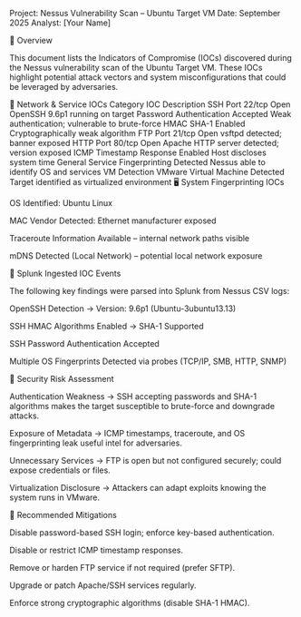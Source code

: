Project: Nessus Vulnerability Scan – Ubuntu Target VM
Date: September 2025
Analyst: [Your Name]

📌 Overview

This document lists the Indicators of Compromise (IOCs) discovered during the Nessus vulnerability scan of the Ubuntu Target VM. These IOCs highlight potential attack vectors and system misconfigurations that could be leveraged by adversaries.

🔑 Network & Service IOCs
Category	IOC	Description
SSH	Port 22/tcp Open	OpenSSH 9.6p1 running on target
	Password Authentication Accepted	Weak authentication; vulnerable to brute-force
	HMAC SHA-1 Enabled	Cryptographically weak algorithm
FTP	Port 21/tcp Open	vsftpd detected; banner exposed
HTTP	Port 80/tcp Open	Apache HTTP server detected; version exposed
ICMP	Timestamp Response Enabled	Host discloses system time
General	Service Fingerprinting Detected	Nessus able to identify OS and services
VM Detection	VMware Virtual Machine Detected	Target identified as virtualized environment
🖥️ System Fingerprinting IOCs

OS Identified: Ubuntu Linux

MAC Vendor Detected: Ethernet manufacturer exposed

Traceroute Information Available – internal network paths visible

mDNS Detected (Local Network) – potential local network exposure

📂 Splunk Ingested IOC Events

The following key findings were parsed into Splunk from Nessus CSV logs:

OpenSSH Detection → Version: 9.6p1 (Ubuntu-3ubuntu13.13)

SSH HMAC Algorithms Enabled → SHA-1 Supported

SSH Password Authentication Accepted

Multiple OS Fingerprints Detected via probes (TCP/IP, SMB, HTTP, SNMP)

🚨 Security Risk Assessment

Authentication Weakness → SSH accepting passwords and SHA-1 algorithms makes the target susceptible to brute-force and downgrade attacks.

Exposure of Metadata → ICMP timestamps, traceroute, and OS fingerprinting leak useful intel for adversaries.

Unnecessary Services → FTP is open but not configured securely; could expose credentials or files.

Virtualization Disclosure → Attackers can adapt exploits knowing the system runs in VMware.

📌 Recommended Mitigations

Disable password-based SSH login; enforce key-based authentication.

Disable or restrict ICMP timestamp responses.

Remove or harden FTP service if not required (prefer SFTP).

Upgrade or patch Apache/SSH services regularly.

Enforce strong cryptographic algorithms (disable SHA-1 HMAC).
